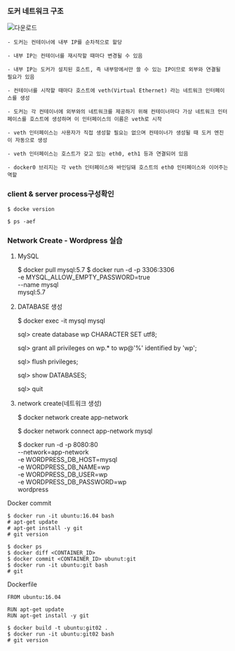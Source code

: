 
### 도커 네트워크 구조

![다운로드](https://user-images.githubusercontent.com/54794815/178488864-5d80e34a-3d08-40f1-a3e5-409f32d24fd3.png)





    - 도커는 컨테이너에 내부 IP를 순차적으로 할당

    - 내부 IP는 컨테이너를 재시작할 때마다 변경될 수 있음

    - 내부 IP는 도커가 설치된 호스트, 즉 내부망에서만 쓸 수 있는 IP이므로 외부와 연결될 필요가 있음

    - 컨테이너를 시작할 때마다 호스트에 veth(Virtual Ethernet) 라는 네트워크 인터페이스를 생성

    - 도커는 각 컨테이너에 외부와의 네트워크를 제공하기 위해 컨테이너마다 가상 네트워크 인터페이스를 호스트에 생성하며 이 인터페이스의 이름은 veth로 시작

    - veth 인터페이스는 사용자가 직접 생성할 필요는 없으며 컨테이너가 생성될 때 도커 엔진이 자동으로 생성

    - veth 인터페이스는 호스트가 갖고 있는 eth0, eth1 등과 연결되어 있음

    - docker0 브리지는 각 veth 인터페이스와 바인딩돼 호스트의 eth0 인터페이스와 이어주는 역할


### client & server process구성확인

    $ docke version

    $ ps -aef


### Network Create - Wordpress 실습

1. MySQL

    $ docker pull mysql:5.7
    $ docker run -d -p 3306:3306 \
      -e MYSQL_ALLOW_EMPTY_PASSWORD=true \
      --name mysql \
      mysql:5.7

2. DATABASE 생성

    $ docker exec -it mysql mysql

    sql> create database wp CHARACTER SET utf8;
    
    sql> grant all privileges on wp.* to wp@'%' identified by 'wp';
    
    sql> flush privileges;
    
    sql> show DATABASES;
    
    sql> quit
    
3. network create(네트워크 생성)

    $ docker network create app-network

    $ docker network connect app-network mysql

    $ docker run -d -p 8080:80 \
    --network=app-network \
    -e WORDPRESS_DB_HOST=mysql \
    -e WORDPRESS_DB_NAME=wp \
    -e WORDPRESS_DB_USER=wp \
    -e WORDPRESS_DB_PASSWORD=wp \
    wordpress






    
    




























Docker commit
```
$ docker run -it ubuntu:16.04 bash
# apt-get update
# apt-get install -y git
# git version
```

```
$ docker ps
$ docker diff <CONTAINER_ID>
$ docker commit <CONTAINER_ID> ubunut:git
$ docker run -it ubuntu:git bash
# git
```

Dockerfile
```
FROM ubuntu:16.04

RUN apt-get update
RUN apt-get install -y git
```

```
$ docker build -t ubuntu:git02 .
$ docker run -it ubuntu:git02 bash
# git version
```
